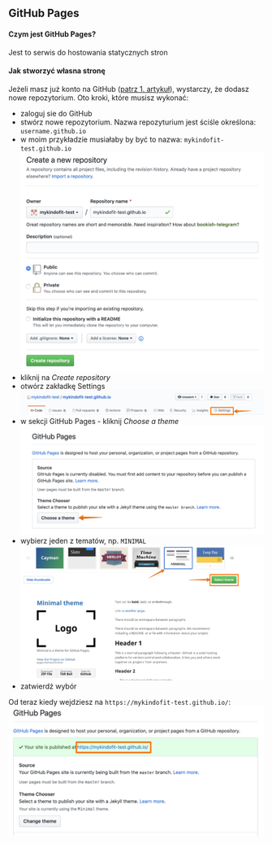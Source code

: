 ## GitHub Pages

#### Czym jest GitHub Pages?
Jest to serwis do hostowania statycznych stron

#### Jak stworzyć własna stronę
Jeżeli masz już konto na GitHub ([patrz 1. artykuł](01_GitHub.md)), wystarczy, że dodasz nowe repozytorium. Oto kroki, które musisz wykonać:
* zaloguj sie do GitHub
* stwórz nowe repozytorium. Nazwa repozyturium jest ściśle określona: `username.github.io`
* w moim przykładzie musiałaby by być to nazwa: `mykindofit-test.github.io`
![GitHubPages](/images/02_github_01.png)
* kliknij na *Create repository*
* otwórz zakładkę Settings
![GitHubPages Settings](/images/02_github_02.png)
* w sekcji GitHub Pages - kliknij *Choose a theme*
![GitHubPages Theme](/images/02_github_03.png)
* wybierz jeden z tematów, np. `MINIMAL`
![GitHubPages Theme](/images/02_github_04.png)
* zatwierdź wybór

Od teraz kiedy wejdziesz na `https://mykindofit-test.github.io/`: 
![GitHubPages Theme](/images/02_github_05.png)
